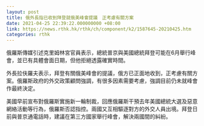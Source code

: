 ```yaml
---
layout: post
title: 俄外長指已收到拜登就俄美峰會提議　正考慮有關方案
date: 2021-04-25 22:39:22.000000000 +08:00
link: https://news.rthk.hk/rthk/ch/component/k2/1587645-20210425.htm
categories: rthk
---
```


俄羅斯傳媒引述克里姆林宮官員表示，總統普京與美國總統拜登可能在6月舉行峰會，並已有具體會面日期，但他拒絕透露確實時間。

外長拉伕羅夫表示，拜登有關俄美峰會的提議，俄方已正面地收到，正考慮有關方案。俄羅斯政府的外交政策顧問強調，有很多因素需要考慮，強調目前仍未就峰會作最終決定。

美國早前宣布對俄羅斯實施新一輪制裁，回應俄羅斯干預去年美國總統大選及惡意網絡活動等行為，俄羅斯否認指控。兩國又互相驅逐對方的外交人員出境。拜登日前與普京通電話時，建議在第三方國家舉行峰會，解決兩國間的糾紛。

